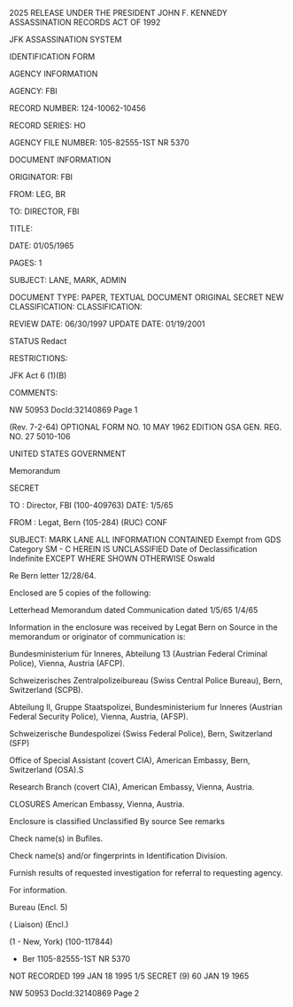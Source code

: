 2025 RELEASE UNDER THE PRESIDENT JOHN F. KENNEDY ASSASSINATION RECORDS ACT OF 1992

JFK ASSASSINATION SYSTEM

IDENTIFICATION FORM

AGENCY INFORMATION

AGENCY: FBI

RECORD NUMBER: 124-10062-10456

RECORD SERIES: HO

AGENCY FILE NUMBER: 105-82555-1ST NR 5370

DOCUMENT INFORMATION

ORIGINATOR: FBI

FROM: LEG, BR

TO: DIRECTOR, FBI

TITLE:

DATE: 01/05/1965

PAGES: 1

SUBJECT: LANE, MARK, ADMIN

DOCUMENT TYPE: PAPER, TEXTUAL DOCUMENT
ORIGINAL SECRET NEW
CLASSIFICATION: CLASSIFICATION:

REVIEW DATE: 06/30/1997 UPDATE DATE: 01/19/2001

STATUS Redact

RESTRICTIONS:

JFK Act 6 (1)(B)

COMMENTS:

NW 50953 DocId:32140869 Page 1

(Rev. 7-2-64)
OPTIONAL FORM NO. 10
MAY 1962 EDITION
GSA GEN. REG. NO. 27
5010-106

UNITED STATES GOVERNMENT

Memorandum

SECRET

TO : Director, FBI (100-409763) DATE: 1/5/65

FROM : Legat, Bern (105-284) (RUC) CONF

SUBJECT: MARK LANE ALL INFORMATION CONTAINED Exempt from GDS Category
SM - C HEREIN IS UNCLASSIFIED Date of Declassification Indefinite
EXCEPT WHERE SHOWN
OTHERWISE Oswald

Re Bern letter 12/28/64.

Enclosed are 5 copies of the following:

Letterhead Memorandum dated Communication dated
1/5/65 1/4/65

Information in the enclosure was received by Legat Bern on
Source in the memorandum or originator of communication is:

Bundesministerium für Inneres, Abteilung 13 (Austrian Federal Criminal Police), Vienna,
Austria (AFCP).

Schweizerisches Zentralpolizeibureau (Swiss Central Police Bureau), Bern, Switzerland
(SCPB).

Abteilung II, Gruppe Staatspolizei, Bundesministerium fur Inneres (Austrian Federal Security
Police), Vienna, Austria, (AFSP).

Schweizerische Bundespolizei (Swiss Federal Police), Bern, Switzerland (SFP)

Office of Special Assistant (covert CIA), American Embassy, Bern, Switzerland (OSA).S

Research Branch (covert CIA), American Embassy, Vienna, Austria.

CLOSURES American Embassy, Vienna, Austria.

Enclosure is classified Unclassified By source See remarks

Check name(s) in Bufiles.

Check name(s) and/or fingerprints in Identification Division.

Furnish results of requested investigation for referral to requesting agency.

For information.

Bureau (Encl. 5)

( Liaison) (Encl.)

(1 - New, York) (100-117844)

- Ber
1105-82555-1ST NR 5370

 NOT RECORDED
199 JAN 18 1995
1/5
SECRET
(9)
60 JAN 19 1965

NW 50953 DocId:32140869 Page 2
